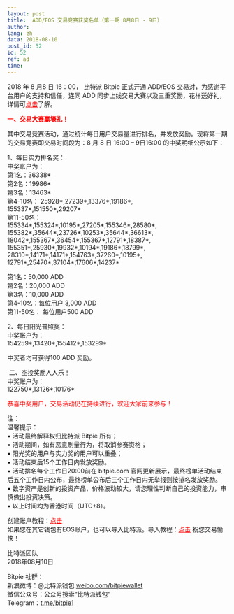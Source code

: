 ```yaml
---
layout: post
title:  ADD/EOS 交易竞赛获奖名单（第一期 8月8日 - 9日）
author: 
lang: zh
data: 2018-08-10
post_id: 52
id: 52
ref: ad
time: 
---
```


2018 年 8 月8 日 16：00， 比特派 Bitpie 正式开通 ADD/EOS 交易对，为感谢平台用户的支持和信任，连同 ADD 同步上线交易大赛以及三重奖励，花样送好礼，详情可<a href="https://bitpie.com/2018-08-06/addeos-trading-competition-note" target="_blank" style="color:red">点击</a>了解。

<strong style="color:red">一、交易大赛赢壕礼！</strong>

其中交易竞赛活动，通过统计每日用户交易量进行排名，并发放奖励。现将第一期的交易竞赛即交易时间段为：8 月 8 日 16:00 – 9日16:00 的中奖明细公示如下：

1、每日实力排名奖：<br/>
中奖账户为：<br/>
第1名：36338*<br/>
第2名：19986*<br/> 
第3名：13463*<br/>
第4-10名：
25928*,27239*,13376*,19186*,<br/>
155337*,151550*,29207*<br/>
第11-50名：<br/>
155334*,155324*,10195*,27205*,155346*,28580*,<br/>
155382*,35644*,23726*,10253*,35644*,36613*,<br/>
18042*,155367*,36454*,155367*,12791*,18387*,<br/>
155351*,25930*,19932*,10194*,19186*,18799*,<br/>
28310*,14171*,14171*,154763*,37260*,10195*,<br/>
12791*,25470*,37104*,17606*,14237*<br/>

第1名：50,000 ADD<br/>
第2名：20,000 ADD<br/>
第3名：10,000 ADD<br/>
第4-10名：每位用户 3,000 ADD<br/>
第11-50名： 每位用户500 ADD<br/>


2、每日阳光普照奖：<br/>
中奖账户为：<br/>
154259*,13420*,155412*,153299* 

中奖者均可获得100 ADD 奖励。

 二、空投奖励人人乐！<br/>
中奖账户为：<br/>
122750*,13126*,10176*



<span style="color:red">恭喜中奖用户，交易活动仍在持续进行，欢迎大家前来参与！</span>

注：<br/>
温馨提示：<br/>
• 活动最终解释权归比特派 Bitpie 所有；<br/>
• 活动期间，如有恶意刷量行为，将取消参赛资格；<br/>
• 阳光奖的用户与实力奖的用户可以重叠；<br/>
• 活动结束后15个工作日内发放奖励。<br/>
• 活动排名每个工作日20:00前在 bitpie.com 官网更新展示，最终榜单活动结束后五个工作日内公布，最终榜单公布后三个工作日内无举报则按排名发放奖励。<br/>
• 数字资产是创新的投资产品，价格波动较大，请您理性判断自己的投资能力，审慎做出投资决策。<br/>
• 以上时间均为香港时间（UTC+8）。


创建账户教程：<a href="http://docs.bitpie.com/zh_CN/latest/eosaccount/index.html" target="_blank" style="color:red">点击</a><br/>
如果您在其它钱包有EOS账户，也可以导入比特派。导入教程：<a href="http://docs.bitpie.com/zh_CN/latest/privateKeyImport/index.html" target="_blank" style="color:red">点击</a>
祝您交易愉快！


比特派团队<br/>
2018年08月10日

Bitpie 社群：<br/>
新浪微博：@比特派钱包 <a href="https://weibo.com/bitpiewallet" target="_blank">weibo.com/bitpiewallet</a><br/>
微信公众号：公众号搜索“比特派钱包”<br/>
Telegram：<a href="https://t.me/bitpie1" target="_blank">t.me/bitpie1</a>

